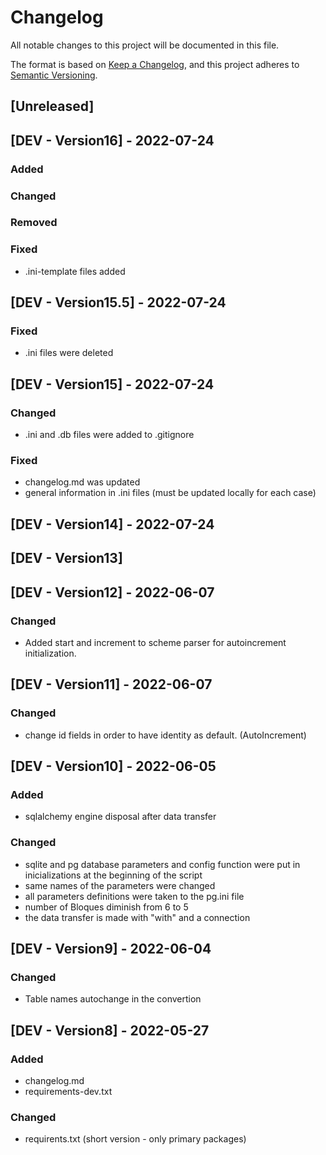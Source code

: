 # Changelog
All notable changes to this project will be documented in this file.

The format is based on [Keep a Changelog](https://keepachangelog.com/en/1.0.0/),
and this project adheres to [Semantic Versioning](https://semver.org/spec/v2.0.0.html).

## [Unreleased]

## [DEV - Version16] - 2022-07-24
### Added
### Changed
### Removed
### Fixed
- .ini-template files added

## [DEV - Version15.5] - 2022-07-24
### Fixed
- .ini files were deleted

## [DEV - Version15] - 2022-07-24
### Changed
- .ini and .db files were added to .gitignore
### Fixed
- changelog.md was updated
- general information in .ini files (must be updated locally for each case)

## [DEV - Version14] - 2022-07-24
## [DEV - Version13]

## [DEV - Version12] - 2022-06-07
### Changed
- Added start and increment to scheme parser for autoincrement initialization.

## [DEV - Version11] - 2022-06-07
### Changed
- change id fields in order to have identity as default. (AutoIncrement)

## [DEV - Version10] - 2022-06-05
### Added
- sqlalchemy engine disposal after data transfer
### Changed
- sqlite and pg database parameters and config function were put in inicializations at the beginning of the script
- same names of the parameters were changed
- all parameters definitions were taken to the pg.ini file
- number of Bloques diminish from 6 to 5
- the data transfer is made with "with" and a connection

## [DEV - Version9] - 2022-06-04
### Changed
- Table names autochange in the convertion

## [DEV - Version8] - 2022-05-27
### Added
- changelog.md
- requirements-dev.txt
### Changed
- requirents.txt (short version - only primary packages)

